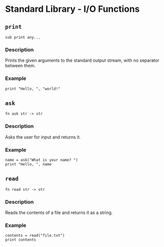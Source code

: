 # Standard Library - I/O Functions

## `print`
```aurora
sub print any...
```
### Description
Prints the given arguments to the standard output stream, with no separator between them.
### Example
```aurora
print "Hello, ", "world!"
```
## `ask`
```aurora
fn ask str -> str
```
### Description
Asks the user for input and returns it.
### Example
```aurora
name = ask("What is your name? ")
print "Hello, ", name
```
## `read`
```aurora
fn read str -> str
```
### Description
Reads the contents of a file and returns it as a string.
### Example
```aurora
contents = read("file.txt")
print contents
```
